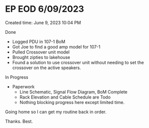 # EP EOD 6/09/2023

Created time: June 9, 2023 10:04 PM

Done

- Logged PDU in 107-1 BoM
- Got Joe to find a good amp model for 107-1
- Pulled Crossover unit model
- Brought zipties to lakehouse
- Found a solution to use crossover unit without needing to set the crossover on the active speakers.

In Progress

- Paperwork
    - Line Schematic, Signal Flow Diagram, BoM Complete
    - Rack Elevation and Cable Schedule are Todo
    - Nothing blocking progress here except limited time.

Going home so I can get my routine  back in order.

Thanks. Best.